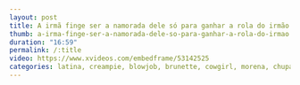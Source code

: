 ```yaml
---
layout: post
title: A irmã finge ser a namorada dele só para ganhar a rola do irmão
thumb: a-irma-finge-ser-a-namorada-dele-so-para-ganhar-a-rola-do-irmao
duration: "16:59"
permalink: /:title
video: https://www.xvideos.com/embedframe/53142525
categories: latina, creampie, blowjob, brunette, cowgirl, morena, chupando, cavalgando, gozando-dentro, step-sis, step-sistser
---
```

